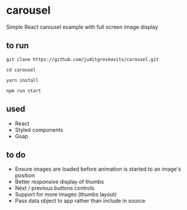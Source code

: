 # carousel
Simple React carousel example with full screen image display

## to run

`git clone https://github.com/juditgreskovits/carousel.git`

`cd carousel`

`yarn install`

`npm run start`

## used

- React
- Styled components
- Gsap

## to do

- Ensure images are loaded before animation is started to an image's position
- Better responsive display of thumbs
- Next / previous buttons controls
- Support for more images (thumbs layout)
- Pass data object to app rather than include in source
